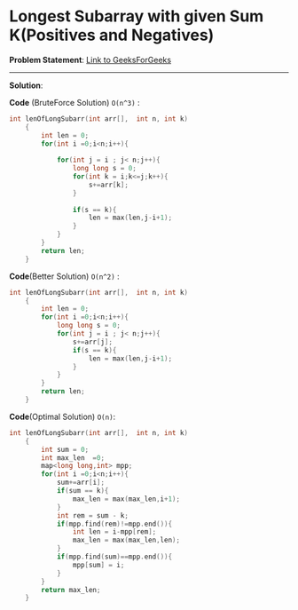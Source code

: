 
# Longest Subarray with given Sum K(Positives and Negatives)

**Problem Statement**:
[Link to GeeksForGeeks](https://www.geeksforgeeks.org/problems/longest-sub-array-with-sum-k0809/1)

---

**Solution**:

**Code** (BruteForce Solution) `O(n^3)` :
```cpp
int lenOfLongSubarr(int arr[],  int n, int k) 
    { 
        int len = 0;
        for(int i =0;i<n;i++){
            
            for(int j = i ; j< n;j++){
                long long s = 0;
                for(int k = i;k<=j;k++){
                    s+=arr[k];
                }
                
                if(s == k){
                    len = max(len,j-i+1);
                }
            }
        }
        return len;
    } 
```
**Code**(Better Solution) `O(n^2)` :
```cpp
int lenOfLongSubarr(int arr[],  int n, int k) 
    { 
        int len = 0;
        for(int i =0;i<n;i++){
            long long s = 0;
            for(int j = i ; j< n;j++){
                s+=arr[j];
                if(s == k){
                    len = max(len,j-i+1);
                }
            }
        }
        return len;
    } 
```

**Code**(Optimal Solution) `O(n)`:
```cpp
int lenOfLongSubarr(int arr[],  int n, int k) 
    { 
        int sum = 0;
        int max_len  =0;
        map<long long,int> mpp;
        for(int i =0;i<n;i++){
            sum+=arr[i];
            if(sum == k){
                max_len = max(max_len,i+1);
            }
            int rem = sum - k;
            if(mpp.find(rem)!=mpp.end()){
                int len = i-mpp[rem];
                max_len = max(max_len,len);
            }
            if(mpp.find(sum)==mpp.end()){
                mpp[sum] = i;
            }
        }
        return max_len;
    } 
```
